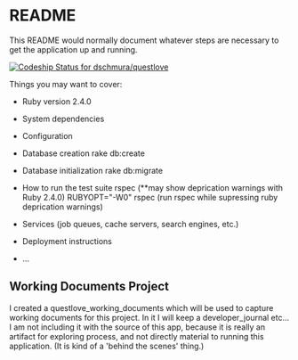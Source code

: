 # README

This README would normally document whatever steps are necessary to get the
application up and running.

[ ![Codeship Status for dschmura/questlove](https://app.codeship.com/projects/d5f91dd0-adc0-0134-bab6-42bf2211c7d1/status?branch=master)](https://app.codeship.com/projects/192563)

Things you may want to cover:

* Ruby version
2.4.0

* System dependencies

* Configuration

* Database creation
rake db:create

* Database initialization
rake db:migrate

* How to run the test suite
rspec (**may show deprication warnings with Ruby 2.4.0)
RUBYOPT="-W0" rspec (run rspec while supressing ruby deprication warnings)

* Services (job queues, cache servers, search engines, etc.)

* Deployment instructions

* ...

## Working Documents Project

I created a questlove_working_documents which will be used to capture working documents for this project. In it I will keep a developer_journal etc... I am not including it with the source of this app, because it is really an artifact for exploring process, and not directly material to running this application. (It is kind of a 'behind the scenes' thing.)